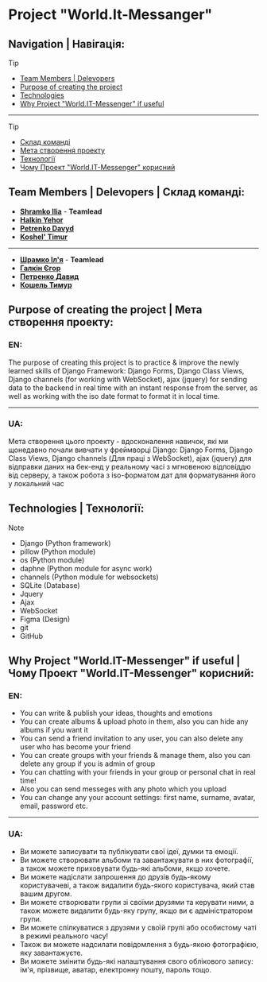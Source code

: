 # Project "World.It-Messanger"
## Navigation | Навігація:
> [!TIP]
> - [Team Members | Delevopers](#team-members--delevopers--склад-команді)
> - [Purpose of creating the project](#purpose-of-creating-the-project--мета-створення-проекту)
> - [Technologies](#technologies--технології)
> - [Why Project "World.IT-Messenger" if useful](#why-project-worldit-messenger-if-useful--чому-проект-worldit-messenger-корисний)
____
> [!TIP]
> - [Склад команді](#team-members--delevopers--склад-команді)
> - [Мета створення проекту](#purpose-of-creating-the-project--мета-створення-проекту)
> - [Технології](#technologies--технології)
> - [Чому Проект "World.IT-Messenger" корисний](#why-project-worldit-messenger-if-useful--чому-проект-worldit-messenger-корисний)
## Team Members | Delevopers | Склад команді:
- [__Shramko Ilia__](https://github.com/IllyaShramko/World.IT-Messenger) - __Teamlead__
- [__Halkin Yehor__](https://github.com/EgorGalkinORG/Worldit-Messager)
- [__Petrenko Davyd__](https://github.com/Davidptn/WorldIt_Messenger)
- [__Koshel' Timur__](https://github.com/kosheltimur)
____
- [__Шрамко Іл'я__](https://github.com/IllyaShramko/World.IT-Messenger) - __Teamlead__
- [__Галкін Єгор__](https://github.com/EgorGalkinORG/Worldit-Messager)
- [__Петренко Давид__](https://github.com/Davidptn/WorldIt_Messenger)
- [__Кошель Тимур__](https://github.com/kosheltimur)

## Purpose of creating the project | Мета створення проекту:
### EN:
The purpose of creating this project is to practice & improve the newly learned skills of Django Framework: Django Forms, Django Class Views, Django channels (for working with WebSocket), ajax (jquery) for sending data to the backend in real time with an instant response from the server, as well as working with the iso date format to format it in local time.
____
### UA:
Мета створення цього проекту - вдосконалення навичок, які ми щонедавно почали вивчати у фреймворці Django: Django Forms, Django Class Views, Django channels (Для праці з WebSocket), ajax (jquery) для відправки даних на бек-енд у реальному часі з мгновеною відповіддю від серверу, а також робота з iso-форматом дат для форматування його у локальний час
## Technologies | Технології:
> [!NOTE]
> - Django (Python framework)
> - pillow (Python module)
> - os (Python module)
> - daphne (Python module for async work)
> - channels (Python module for websockets)
> - SQLite (Database)
> - Jquery 
> - Ajax
> - WebSocket
> - Figma (Design)
> - git 
> - GitHub
## Why Project "World.IT-Messenger" if useful | Чому Проект "World.IT-Messenger" корисний:
### EN:
- You can write & publish your ideas, thoughts and emotions
- You can create albums & upload photo in them, also you can hide any albums if you want it
- You can send a friend invitation to any user, you can also delete any user who has become your friend
- You can create groups with your friends & manage them, also you can delete any group if you is admin of group
- You can chatting with your friends in your group or personal chat in real time!
- Also you can send messeges with any photo which you upload
- You can change any your account settings: first name, surname, avatar, email, password etc.
____
### UA:
- Ви можете записувати та публікувати свої ідеї, думки та емоції.
- Ви можете створювати альбоми та завантажувати в них фотографії, а також можете приховувати будь-які альбоми, якщо хочете.
- Ви можете надіслати запрошення до друзів будь-якому користувачеві, а також видалити будь-якого користувача, який став вашим другом.
- Ви можете створювати групи зі своїми друзями та керувати ними, а також можете видалити будь-яку групу, якщо ви є адміністратором групи.
- Ви можете спілкуватися з друзями у своїй групі або особистому чаті в режимі реального часу!
- Також ви можете надсилати повідомлення з будь-якою фотографією, яку завантажуєте.
- Ви можете змінити будь-які налаштування свого облікового запису: ім'я, прізвище, аватар, електронну пошту, пароль тощо.